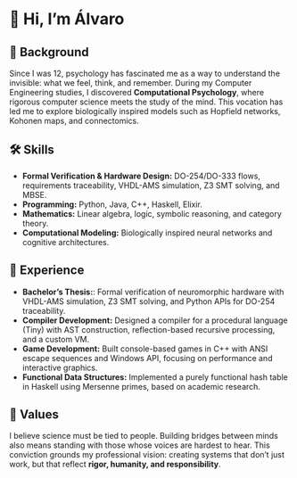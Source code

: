 # 👋 Hi, I’m Álvaro

## 🌱 Background  
Since I was 12, psychology has fascinated me as a way to understand the invisible: what we feel, think, and remember. During my Computer Engineering studies, I discovered **Computational Psychology**, where rigorous computer science meets the study of the mind. This vocation has led me to explore biologically inspired models such as Hopfield networks, Kohonen maps, and connectomics.  

## 🛠 Skills  
- **Formal Verification & Hardware Design:** DO-254/DO-333 flows, requirements traceability, VHDL-AMS simulation, Z3 SMT solving, and MBSE.  
- **Programming:** Python, Java, C++, Haskell, Elixir.  
- **Mathematics:** Linear algebra, logic, symbolic reasoning, and category theory.  
- **Computational Modeling:** Biologically inspired neural networks and cognitive architectures.

## 🚀 Experience  
- **Bachelor’s Thesis:**: Formal verification of neuromorphic hardware with VHDL-AMS simulation, Z3 SMT solving, and Python APIs for DO-254 traceability.  
- **Compiler Development:** Designed a compiler for a procedural language (Tiny) with AST construction, reflection-based recursive processing, and a custom VM.  
- **Game Development:** Built console-based games in C++ with ANSI escape sequences and Windows API, focusing on performance and interactive graphics.  
- **Functional Data Structures:** Implemented a purely functional hash table in Haskell using Mersenne primes, based on academic research.  

## 🤝 Values  
I believe science must be tied to people. Building bridges between minds also means standing with those whose voices are hardest to hear. This conviction grounds my professional vision: creating systems that don’t just work, but that reflect **rigor, humanity, and responsibility**.
